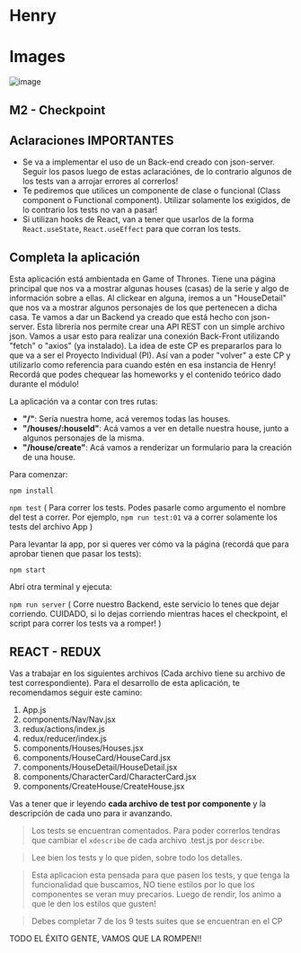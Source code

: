 # Henry

# Images

![image](https://user-images.githubusercontent.com/108090188/219975904-1a605429-876b-43ff-af73-8a7d53fcd3a9.png)



## M2 - Checkpoint

## Aclaraciones IMPORTANTES

* Se va a implementar el uso de un Back-end creado con json-server. Seguir los pasos luego de estas aclaraciónes, de lo contrario algunos de los tests van a arrojar errores al correrlos!
* Te pediremos que utilices un componente de clase o funcional (Class component o Functional component).   Utilizar solamente los exigidos, de lo contrario los tests no van a pasar!
* Si utilizan hooks de React, van a tener que usarlos de la forma `React.useState`, `React.useEffect` para que corran los tests.

## Completa la aplicación

Esta aplicación está ambientada en Game of Thrones. Tiene una página principal que nos va a mostrar algunas houses (casas) de la serie y algo de información sobre a ellas. Al clickear en alguna, iremos a un "HouseDetail" que nos va a mostrar algunos personajes de los que pertenecen a dicha casa.
Te vamos a dar un Backend ya creado que está hecho con json-server. Esta librería nos permite crear una API REST con un simple archivo json. Vamos a usar esto para realizar una conexión Back-Front utilizando "fetch" o "axios" (ya instalado).
La idea de este CP es prepararlos para lo que va a ser el Proyecto Individual (PI). Así van a poder "volver" a este CP y utilizarlo como referencia para cuando estén en esa instancia de Henry!
Recordá que podes chequear las homeworks y el contenido teórico dado durante el módulo!

La aplicación va a contar con tres rutas:

 - **"/"**: Sería nuestra home, acá veremos todas las houses.
 - **"/houses/:houseId"**: Acá vamos a ver en detalle nuestra house, junto a algunos personajes de la misma.
 - **"/house/create"**: Acá vamos a renderizar un formulario para la creación de una house.

Para comenzar:

`npm install`

`npm test` ( Para correr los tests. Podes pasarle como argumento el nombre del test a correr. Por ejemplo, `npm run test:01` va a correr solamente los tests del archivo App )

Para levantar la app, por si queres ver cómo va la página (recordá que para aprobar tienen que pasar los tests):

`npm start`

Abrí otra terminal y ejecuta:

`npm run server` ( Corre nuestro Backend, este servicio lo tenes que dejar corriendo. CUIDADO, si lo dejas corriendo mientras haces el checkpoint, el script para correr los tests va a romper! )
## REACT - REDUX

Vas a trabajar en los siguientes archivos (Cada archivo tiene su archivo de test correspondiente). Para el desarrollo de esta aplicación, te recomendamos seguir este camino:

1. App.js
2. components/Nav/Nav.jsx
3. redux/actions/index.js
4. redux/reducer/index.js
5. components/Houses/Houses.jsx
6. components/HouseCard/HouseCard.jsx
7. components/HouseDetail/HouseDetail.jsx
8. components/CharacterCard/CharacterCard.jsx
9. components/CreateHouse/CreateHouse.jsx

Vas a tener que ir leyendo **cada archivo de test por componente** y la descripción de cada uno para ir avanzando.

>Los tests se encuentran comentados. Para poder correrlos tendras que cambiar el `xdescribe` de cada archivo .test.js por `describe`.

>Lee bien los tests y lo que piden, sobre todo los detalles.


>Esta aplicacion esta pensada para que pasen los tests, y que tenga la funcionalidad que buscamos, NO tiene estilos por lo que los componentes se veran muy precarios. Luego de rendir, los animo a que le den los estilos que gusten!

>Debes completar 7 de los 9 tests suites que se encuentran en el CP

TODO EL ÉXITO GENTE, VAMOS QUE LA ROMPEN!!
